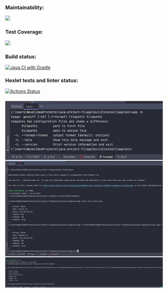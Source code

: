 ### Maintainability:
<a href="https://codeclimate.com/github/Evgenii-Smetanin/java-project-71/maintainability"><img src="https://api.codeclimate.com/v1/badges/569fb95ef8f7c7985437/maintainability" /></a>
### Test Coverage:
<a href="https://codeclimate.com/github/Evgenii-Smetanin/java-project-71/test_coverage"><img src="https://api.codeclimate.com/v1/badges/569fb95ef8f7c7985437/test_coverage" /></a>
### Build status:
[![Java CI with Gradle](https://github.com/Evgenii-Smetanin/java-project-71/actions/workflows/gradle.yml/badge.svg)](https://github.com/Evgenii-Smetanin/java-project-71/actions/workflows/gradle.yml)
### Hexlet tests and linter status:
[![Actions Status](https://github.com/Evgenii-Smetanin/java-project-71/actions/workflows/hexlet-check.yml/badge.svg)](https://github.com/Evgenii-Smetanin/java-project-71/actions)
###
![Cкриншот help](app/src/main/resources/Help.jpg)
![Cкриншот flat JSON](app/src/main/resources/Flat_JSON.jpg)
![Cкриншот flat YAML](app/src/main/resources/Flat_YAML.jpg)